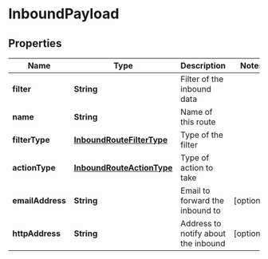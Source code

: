 

# InboundPayload

## Properties

Name | Type | Description | Notes
------------ | ------------- | ------------- | -------------
**filter** | **String** | Filter of the inbound data | 
**name** | **String** | Name of this route | 
**filterType** | [**InboundRouteFilterType**](InboundRouteFilterType.md) | Type of the filter | 
**actionType** | [**InboundRouteActionType**](InboundRouteActionType.md) | Type of action to take | 
**emailAddress** | **String** | Email to forward the inbound to |  [optional]
**httpAddress** | **String** | Address to notify about the inbound |  [optional]



